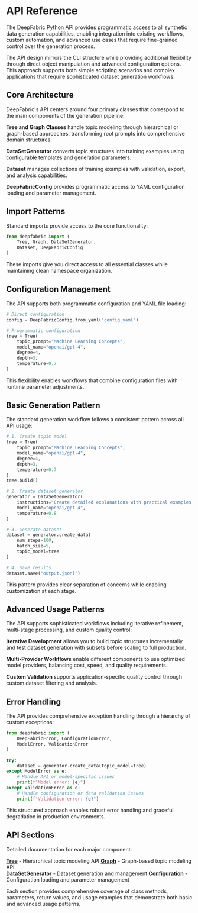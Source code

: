 # API Reference

The DeepFabric Python API provides programmatic access to all synthetic data generation capabilities, enabling integration into existing workflows, custom automation, and advanced use cases that require fine-grained control over the generation process.

The API design mirrors the CLI structure while providing additional flexibility through direct object manipulation and advanced configuration options. This approach supports both simple scripting scenarios and complex applications that require sophisticated dataset generation workflows.

## Core Architecture

DeepFabric's API centers around four primary classes that correspond to the main components of the generation pipeline:

**Tree and Graph Classes** handle topic modeling through hierarchical or graph-based approaches, transforming root prompts into comprehensive domain structures.

**DataSetGenerator** converts topic structures into training examples using configurable templates and generation parameters.

**Dataset** manages collections of training examples with validation, export, and analysis capabilities.

**DeepFabricConfig** provides programmatic access to YAML configuration loading and parameter management.

## Import Patterns

Standard imports provide access to the core functionality:

```python
from deepfabric import (
    Tree, Graph, DataSetGenerator,
    Dataset, DeepFabricConfig
)
```

These imports give you direct access to all essential classes while maintaining clean namespace organization.

## Configuration Management

The API supports both programmatic configuration and YAML file loading:

```python
# Direct configuration
config = DeepFabricConfig.from_yaml("config.yaml")

# Programmatic configuration
tree = Tree(
    topic_prompt="Machine Learning Concepts",
    model_name="openai/gpt-4",
    degree=4,
    depth=3,
    temperature=0.7
)
```

This flexibility enables workflows that combine configuration files with runtime parameter adjustments.

## Basic Generation Pattern

The standard generation workflow follows a consistent pattern across all API usage:

```python
# 1. Create topic model
tree = Tree(
    topic_prompt="Machine Learning Concepts",
    model_name="openai/gpt-4",
    degree=4,
    depth=3,
    temperature=0.7
)
tree.build()

# 2. Create dataset generator
generator = DataSetGenerator(
    instructions="Create detailed explanations with practical examples.",
    model_name="openai/gpt-4",
    temperature=0.8
)

# 3. Generate dataset
dataset = generator.create_data(
    num_steps=100,
    batch_size=5,
    topic_model=tree
)

# 4. Save results
dataset.save("output.jsonl")
```

This pattern provides clear separation of concerns while enabling customization at each stage.

## Advanced Usage Patterns

The API supports sophisticated workflows including iterative refinement, multi-stage processing, and custom quality control:

**Iterative Development** allows you to build topic structures incrementally and test dataset generation with subsets before scaling to full production.

**Multi-Provider Workflows** enable different components to use optimized model providers, balancing cost, speed, and quality requirements.

**Custom Validation** supports application-specific quality control through custom dataset filtering and analysis.

## Error Handling

The API provides comprehensive exception handling through a hierarchy of custom exceptions:

```python
from deepfabric import (
    DeepFabricError, ConfigurationError, 
    ModelError, ValidationError
)

try:
    dataset = generator.create_data(topic_model=tree)
except ModelError as e:
    # Handle API or model-specific issues
    print(f"Model error: {e}")
except ValidationError as e:
    # Handle configuration or data validation issues
    print(f"Validation error: {e}")
```

This structured approach enables robust error handling and graceful degradation in production environments.

## API Sections

Detailed documentation for each major component:

[**Tree**](tree.md) - Hierarchical topic modeling API
[**Graph**](graph.md) - Graph-based topic modeling API  
[**DataSetGenerator**](generator.md) - Dataset generation and management
[**Configuration**](config.md) - Configuration loading and parameter management

Each section provides comprehensive coverage of class methods, parameters, return values, and usage examples that demonstrate both basic and advanced usage patterns.